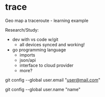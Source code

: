 # trace
Geo map a traceroute - learning example 

Research/Study:
- dev with vs code w/git
	- all devices synced and working!
- go programming language
	- imports
	- json/api
	- interface to cloud provider
	- more?



git config --global user.email "user@mail.com"


git config --global user.name "name"

